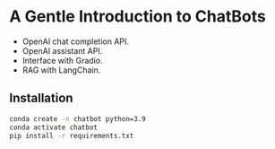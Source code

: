 # A Gentle Introduction to ChatBots

* OpenAI chat completion API.
* OpenAI assistant API.
* Interface with Gradio.
* RAG with LangChain.

## Installation

```bash	
conda create -n chatbot python=3.9
conda activate chatbot
pip install -r requirements.txt
```
